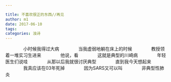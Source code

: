 ```yaml
---

title: 不喜欢很正的东西//再见
author: m1
date: 2017-06-10
tags:
categories: 浊诗
---
```

　　　　小时候我得过大病
　　　　当我虚弱地躺在床上的时候
　　　　教授领着一堆实习生进来
　　　　他说，看
　　　　这就是典型的川崎病
　　　　年轻医生们说哇
　　　　从那以后我就很讨厌典型
　　　　直到我今天想起来
　　　　我真应该在03年死掉
　　　　因为SARS又可以叫
　　　　非典型性肺炎
